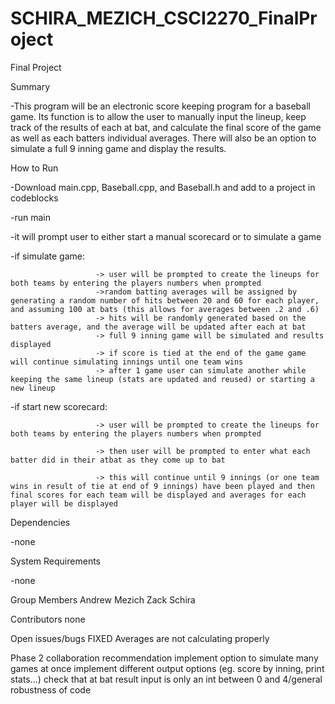 # SCHIRA_MEZICH_CSCI2270_FinalProject
Final Project 

Summary

-This program will be an electronic score keeping program for a baseball game. Its function is to allow the user to manually input the lineup, keep track of the results of each at bat, and calculate the final score of the game as well as each batters individual averages. There will also be an option to simulate a full 9 inning game and display the results.

How to Run

-Download main.cpp, Baseball.cpp, and Baseball.h and add to a project in codeblocks

-run main 

-it will prompt user to either start a manual scorecard or to simulate a game

-if simulate game: 

                       -> user will be prompted to create the lineups for both teams by entering the players numbers when prompted
                       ->random batting averages will be assigned by generating a random number of hits between 20 and 60 for each player, and assuming 100 at bats (this allows for averages between .2 and .6)
                       -> hits will be randomly generated based on the batters average, and the average will be updated after each at bat
                       -> full 9 inning game will be simulated and results displayed
                       -> if score is tied at the end of the game game will continue simulating innings until one team wins
                       -> after 1 game user can simulate another while keeping the same lineup (stats are updated and reused) or starting a new lineup

-if start new scorecard: 

                       -> user will be prompted to create the lineups for both teams by entering the players numbers when prompted
                        
                       -> then user will be prompted to enter what each batter did in their atbat as they come up to bat
                       
                       -> this will continue until 9 innings (or one team wins in result of tie at end of 9 innings) have been played and then final scores for each team will be displayed and averages for each player will be displayed
                       
Dependencies

-none

System Requirements

-none

Group Members
Andrew Mezich
Zack Schira

Contributors
none

Open issues/bugs
FIXED Averages are not calculating properly

Phase 2 collaboration recommendation
implement option to simulate many games at once
implement different output options (eg. score by inning, print stats...)
check that at bat result input is only an int between 0 and 4/general robustness of code
